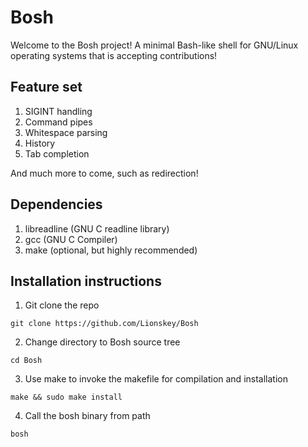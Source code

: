 # Bosh

Welcome to the Bosh project! A minimal Bash-like shell for GNU/Linux operating systems that is accepting contributions!

## Feature set
1. SIGINT handling
2. Command pipes
3. Whitespace parsing
4. History
5. Tab completion

And much more to come, such as redirection!

## Dependencies
1. libreadline (GNU C readline library)
2. gcc (GNU C Compiler)
3. make (optional, but highly recommended)

## Installation instructions
1. Git clone the repo

```git clone https://github.com/Lionskey/Bosh```

2. Change directory to Bosh source tree

```cd Bosh```

3. Use make to invoke the makefile for compilation and installation

```make && sudo make install```

4. Call the bosh binary from path

```bosh```
